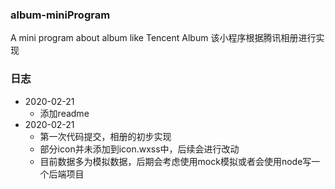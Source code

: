 ### album-miniProgram
A mini program about album like Tencent Album
该小程序根据腾讯相册进行实现
### 日志
+ 2020-02-21
  + 添加readme
+ 2020-02-21
  + 第一次代码提交，相册的初步实现
  + 部分icon并未添加到icon.wxss中，后续会进行改动
  + 目前数据多为模拟数据，后期会考虑使用mock模拟或者会使用node写一个后端项目

